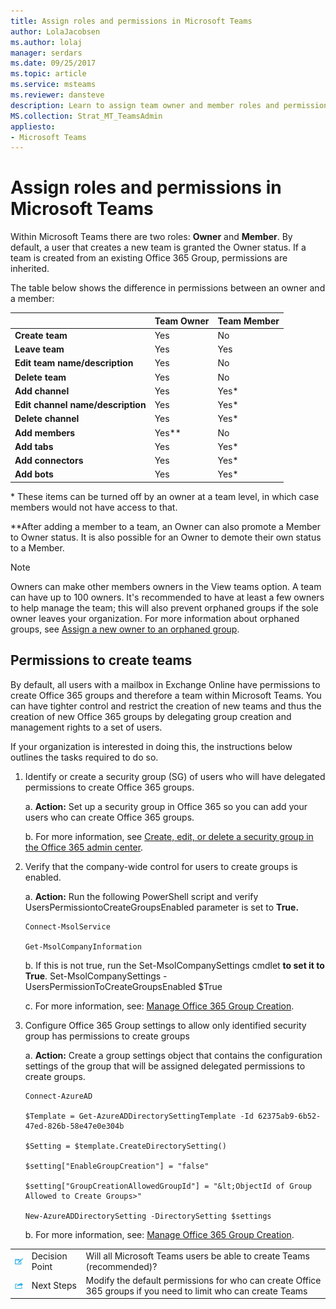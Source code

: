 ```yaml
---
title: Assign roles and permissions in Microsoft Teams
author: LolaJacobsen
ms.author: lolaj
manager: serdars
ms.date: 09/25/2017
ms.topic: article
ms.service: msteams
ms.reviewer: dansteve
description: Learn to assign team owner and member roles and permissions in Microsoft Teams including permissions to create teams.
MS.collection: Strat_MT_TeamsAdmin
appliesto: 
- Microsoft Teams
---
```


Assign roles and permissions in Microsoft Teams
===============================================

Within Microsoft Teams there are two roles: **Owner** and **Member**. By default, a user that creates a new team is granted the Owner status. If a team is created from an existing Office 365 Group, permissions are inherited.

The table below shows the difference in permissions between an owner and a member:

|  |Team Owner  |Team Member  |
|---------|---------|---------|
|**Create team**     |Yes        |No         |
|**Leave team**     |Yes         |Yes         |
|**Edit team name/description**      |Yes         |No         |
|**Delete team**      |Yes         |No         |
|**Add channel**      |Yes         |Yes*         |
|**Edit channel name/description**      |Yes         |Yes*         |
|**Delete channel**      |Yes         |Yes*         |
|**Add members**      |Yes**         |No         |
|**Add tabs**      |Yes         |Yes*         |
|**Add connectors**      |Yes         |Yes*         |
|**Add bots**      |Yes         |Yes*         |
\* These items can be turned off by an owner at a team level, in which case members would not have access to that.

\*\*After adding a member to a team, an Owner can also promote a Member to Owner status. It is also possible for an Owner to demote their own status to a Member.



> [!NOTE]
> Owners can make other members owners in the View teams option. A team can have up to 100 owners. It's recommended to have at least a few owners to help manage the team; this will also prevent orphaned groups if the sole owner leaves your organization. For more information about orphaned groups, see [Assign a new owner to an orphaned group](https://support.office.com/article/Assign-a-new-owner-to-an-orphaned-group-86bb3db6-8857-45d1-95c8-f6d540e45732).


Permissions to create teams
---------------------------

By default, all users with a mailbox in Exchange Online have permissions to create Office 365 groups and therefore a team within Microsoft Teams. You can have tighter control and restrict the creation of new teams and thus the creation of new Office 365 groups by delegating group creation and management rights to a set of users.

If your organization is interested in doing this, the instructions below outlines the tasks required to do so.

1.  Identify or create a security group (SG) of users who will have delegated permissions to create Office 365 groups.

    a.  **Action:** Set up a security group in Office 365 so you can add your users who can create Office 365 groups.

    b.  For more information, see [Create, edit, or delete a security group in the Office 365 admin center](https://support.office.com/article/Create-edit-or-delete-a-security-group-in-the-Office-365-admin-center-55c96b32-e086-4c9e-948b-a018b44510cb).

2.  Verify that the company-wide control for users to create groups is enabled.

    a.  **Action:** Run the following PowerShell script and verify UsersPermissiontoCreateGroupsEnabled parameter is set to **True.**

    ```
    Connect-MsolService

    Get-MsolCompanyInformation
    ```

    b. 	If this is not true, run the Set-MsolCompanySettings  cmdlet **to set it to True**.
Set-MsolCompanySettings -UsersPermissionToCreateGroupsEnabled $True

    c. For more information, see: [Manage Office 365 Group Creation](https://support.office.com/article/Manage-Office-365-Group-Creation-4c46c8cb-17d0-44b5-9776-005fced8e618?ui=en-US&rs=en-001&ad=US#checkclevelsettings).

3.  Configure Office 365 Group settings to allow only identified security group has permissions to create groups

    a.  **Action:** Create a group settings object that contains the configuration settings of the group that will be assigned delegated permissions to create groups. 

    ```
    Connect-AzureAD

    $Template = Get-AzureADDirectorySettingTemplate -Id 62375ab9-6b52-47ed-826b-58e47e0e304b

    $Setting = $template.CreateDirectorySetting()

    $setting["EnableGroupCreation"] = "false"

    $setting["GroupCreationAllowedGroupId"] = "&lt;ObjectId of Group Allowed to Create Groups>"

    New-AzureADDirectorySetting -DirectorySetting $settings
    ```

    b. For more information, see: [Manage Office 365 Group Creation](https://support.office.com/article/Manage-Office-365-Group-Creation-4c46c8cb-17d0-44b5-9776-005fced8e618?ui=en-US&rs=en-US&ad=US#step3).


||||
|---------|---------|---------|
| ![Decision Point icon.](media/Assign_roles_and_permissions_in_Microsoft_Teams_image2.png)     |Decision Point         |Will all Microsoft Teams users be able to create Teams (recommended)?         |
| ![Next Steps icon.](media/Assign_roles_and_permissions_in_Microsoft_Teams_image3.png)    |Next Steps         |Modify the default permissions for who can create Office 365 groups if you need to limit who can create Teams         |
